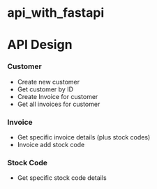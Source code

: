 # api_with_fastapi

# API Design
### Customer
- Create new customer
- Get customer by ID
- Create Invoice for customer
- Get all invoices for customer

### Invoice
- Get specific invoice details (plus stock codes)
- Invoice add stock code

### Stock Code
- Get specific stock code details
